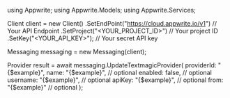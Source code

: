 using Appwrite;
using Appwrite.Models;
using Appwrite.Services;

Client client = new Client()
    .SetEndPoint("https://cloud.appwrite.io/v1") // Your API Endpoint
    .SetProject("<YOUR_PROJECT_ID>") // Your project ID
    .SetKey("<YOUR_API_KEY>"); // Your secret API key

Messaging messaging = new Messaging(client);

Provider result = await messaging.UpdateTextmagicProvider(
    providerId: "{$example}",
    name: "{$example}", // optional
    enabled: false, // optional
    username: "{$example}", // optional
    apiKey: "{$example}", // optional
    from: "{$example}" // optional
);